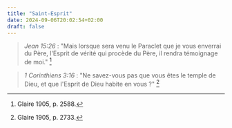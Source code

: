 ```yaml
---
title: "Saint-Esprit"
date: 2024-09-06T20:02:54+02:00
draft: false
---
```



> *Jean 15:26* : "Mais lorsque sera venu le Paraclet que je vous enverrai du Père, l'Esprit de vérité qui procède du Père, il rendra témoignage de moi." [^1]

[^1]: Glaire 1905, p. 2588.

> *1 Corinthiens 3:16* : "Ne savez-vous pas que vous êtes le temple de Dieu, et que l'Esprit de Dieu habite en vous ?" [^2]

[^2]: Glaire 1905, p. 2733.
